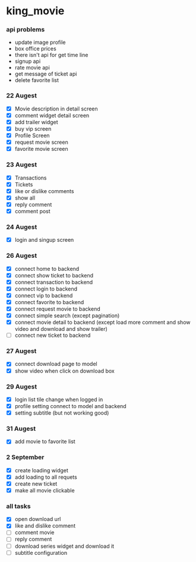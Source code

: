 # king_movie

### api problems
- update image profile
- box office prices
- there isn't api for get time line 
- signup api
- rate movie api
- get message of ticket api
- delete favorite list



### 22 Augest
- [x] Movie description in detail screen
- [x] comment widget detail screen
- [x] add trailer widget
- [x] buy vip screen
- [x] Profile Screen
- [x] request movie screen
- [x] favorite movie screen
  
### 23 Augest
- [x] Transactions
- [x] Tickets
- [x] like or dislike comments
- [x] show all
- [x] reply comment
- [x] comment post

### 24 Augest
- [x] login and singup screen


### 26 Augest
- [x] connect home to backend
- [x] connect show ticket to backend
- [x] connect transaction to backend
- [x] connect login to backend
- [x] connect vip to backend
- [x] connect favorite to backend
- [x] connect request movie to backend
- [x] connect simple search (except pagination)
- [x] connect movie detail to backend (except load more comment and show video and download and show trailer)
- [ ] connect new ticket to backend

### 27 Augest 
- [x] connect download page to model
- [x] show video when click on download box

### 29 Augest
- [x] login list tile change when logged in
- [x] profile setting connect to model and backend
- [x] setting subtitle (but not working good)

### 31 Augest
- [x] add movie to favorite list


### 2 September
- [x] create loading widget
- [x] add loading to all requets
- [x] create new ticket
- [x] make all movie clickable

### all tasks
- [x] open download url
- [x] like and dislike comment
- [ ] comment movie
- [ ] reply comment
- [ ] download series widget and download it
- [ ] subtitle configuration 
